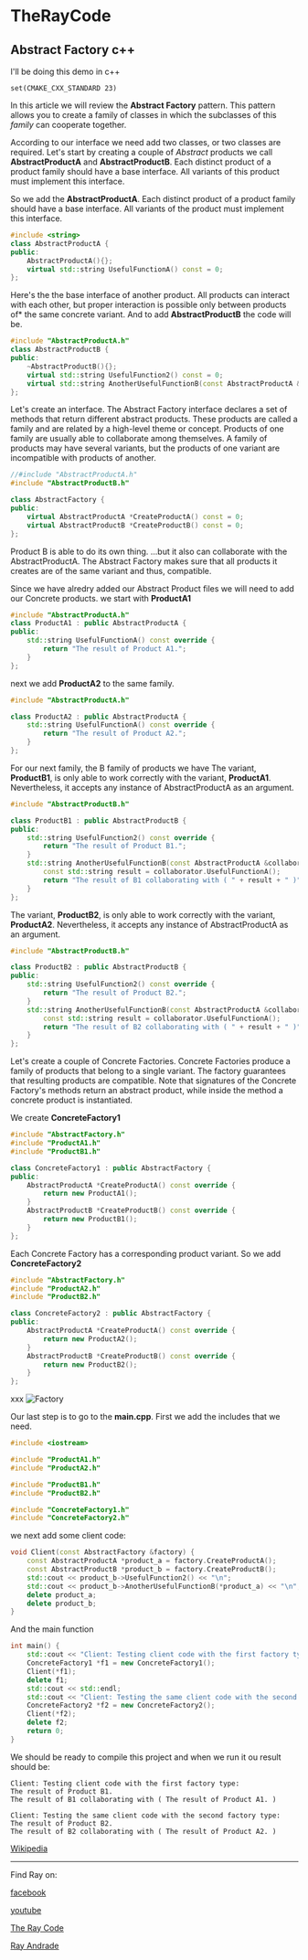 # TheRayCode
## Abstract Factory c++

I'll be doing this demo in c++
```make
set(CMAKE_CXX_STANDARD 23)
```
In this article we will review the **Abstract Factory** pattern.
This pattern allows you to create a family of classes in which
the subclasses of this *family* can cooperate together.



According to our interface we need add two classes, or two classes are required.
Let's start by creating a couple of *Abstract* products we call **AbstractProductA** and **AbstractProductB**.
Each distinct product of a product family should have a base interface. 
All variants of this product must implement this interface.

So we add the **AbstractProductA**. 
Each distinct product of a product family should have a base interface. 
All variants of the product must implement this interface.

```c++
#include <string>
class AbstractProductA {
public:
    AbstractProductA(){};
    virtual std::string UsefulFunctionA() const = 0;
};
```

Here's the the base interface of another product. 
All products can interact with each other, but proper interaction is possible only between products of* the same concrete variant.
And to add **AbstractProductB** the code will be.

```c++
#include "AbstractProductA.h"
class AbstractProductB {
public:
    ~AbstractProductB(){};
    virtual std::string UsefulFunction2() const = 0;
    virtual std::string AnotherUsefulFunctionB(const AbstractProductA &collaborator) const = 0;
};
```

Let's create an interface.
The Abstract Factory interface declares a set of methods that return different abstract products. 
These products are called a family and are related by a high-level theme or concept. 
Products of one family are usually able to collaborate among themselves. 
A family of products may have several variants, but the products of one variant are incompatible with products of another.


```c++
//#include "AbstractProductA.h"
#include "AbstractProductB.h"

class AbstractFactory {
public:
    virtual AbstractProductA *CreateProductA() const = 0;
    virtual AbstractProductB *CreateProductB() const = 0;
};
```


Product B is able to do its own thing.
...but it also can collaborate with the AbstractProductA.
The Abstract Factory makes sure that all products it creates are of the same variant and thus, compatible.


Since we have alredry added our Abstract Product files we will need to add our Concrete products.
we start with **ProductA1**


```c++
#include "AbstractProductA.h"
class ProductA1 : public AbstractProductA {
public:
    std::string UsefulFunctionA() const override {
        return "The result of Product A1.";
    }
};
```

next we add **ProductA2** to the same family.
```c++
#include "AbstractProductA.h"

class ProductA2 : public AbstractProductA {
    std::string UsefulFunctionA() const override {
        return "The result of Product A2.";
    }
};
```

For our next family, the B family of products we have 
The variant, **ProductB1**, is only able to work correctly with the variant, **ProductA1**. 
Nevertheless, it accepts any instance of AbstractProductA as an argument.
```c++
#include "AbstractProductB.h"

class ProductB1 : public AbstractProductB {
public:
    std::string UsefulFunction2() const override {
        return "The result of Product B1.";
    }
    std::string AnotherUsefulFunctionB(const AbstractProductA &collaborator) const override {
        const std::string result = collaborator.UsefulFunctionA();
        return "The result of B1 collaborating with ( " + result + " )";
    }
};
```

The variant, **ProductB2**, is only able to work correctly with the variant, **ProductA2**. 
Nevertheless, it accepts any instance of AbstractProductA as an argument.

```c++
#include "AbstractProductB.h"

class ProductB2 : public AbstractProductB {
public:
    std::string UsefulFunction2() const override {
        return "The result of Product B2.";
    }
    std::string AnotherUsefulFunctionB(const AbstractProductA &collaborator) const override {
        const std::string result = collaborator.UsefulFunctionA();
        return "The result of B2 collaborating with ( " + result + " )";
    }
};
```


Let's create a couple of Concrete Factories.
Concrete Factories produce a family of products that belong to a single variant. 
The factory guarantees that resulting products are compatible. 
Note that signatures of the Concrete Factory's methods return an abstract product, while inside the method a concrete product is instantiated.

We create **ConcreteFactory1**

```c++
#include "AbstractFactory.h"
#include "ProductA1.h"
#include "ProductB1.h"

class ConcreteFactory1 : public AbstractFactory {
public:
    AbstractProductA *CreateProductA() const override {
        return new ProductA1();
    }
    AbstractProductB *CreateProductB() const override {
        return new ProductB1();
    }
};
```

Each Concrete Factory has a corresponding product variant.
So we add **ConcreteFactory2**

```c++
#include "AbstractFactory.h"
#include "ProductA2.h"
#include "ProductB2.h"

class ConcreteFactory2 : public AbstractFactory {
public:
    AbstractProductA *CreateProductA() const override {
        return new ProductA2();
    }
    AbstractProductB *CreateProductB() const override {
        return new ProductB2();
    }
};
```


xxx
![Factory](/UMLs/images/AbstractFactory/AbstractFactory088.png)

Our last step is to go to the **main.cpp**.
First we add the includes that we need.
```c++
#include <iostream>

#include "ProductA1.h"
#include "ProductA2.h"

#include "ProductB1.h"
#include "ProductB2.h"

#include "ConcreteFactory1.h"
#include "ConcreteFactory2.h"
```
we next add some client code:
```c++
void Client(const AbstractFactory &factory) {
    const AbstractProductA *product_a = factory.CreateProductA();
    const AbstractProductB *product_b = factory.CreateProductB();
    std::cout << product_b->UsefulFunction2() << "\n";
    std::cout << product_b->AnotherUsefulFunctionB(*product_a) << "\n";
    delete product_a;
    delete product_b;
}
```
And the main function
```c++
int main() {
    std::cout << "Client: Testing client code with the first factory type:\n";
    ConcreteFactory1 *f1 = new ConcreteFactory1();
    Client(*f1);
    delete f1;
    std::cout << std::endl;
    std::cout << "Client: Testing the same client code with the second factory type:\n";
    ConcreteFactory2 *f2 = new ConcreteFactory2();
    Client(*f2);
    delete f2;
    return 0;
}
```
We should be ready to compile this project and when we run it ou result should be:
```run
Client: Testing client code with the first factory type:
The result of Product B1.
The result of B1 collaborating with ( The result of Product A1. )

Client: Testing the same client code with the second factory type:
The result of Product B2.
The result of B2 collaborating with ( The result of Product A2. )

```


[Wikipedia](https://en.wikipedia.org/wiki/Abstract_factory_pattern)


----------------------------------------------------------------------------------------------------

Find Ray on:

[facebook](https://www.facebook.com/TheRayCode/)

[youtube](https://www.youtube.com/user/AndradeRay/)

[The Ray Code](https://www.RayAndrade.com)

[Ray Andrade](https://www.RayAndrade.org)

